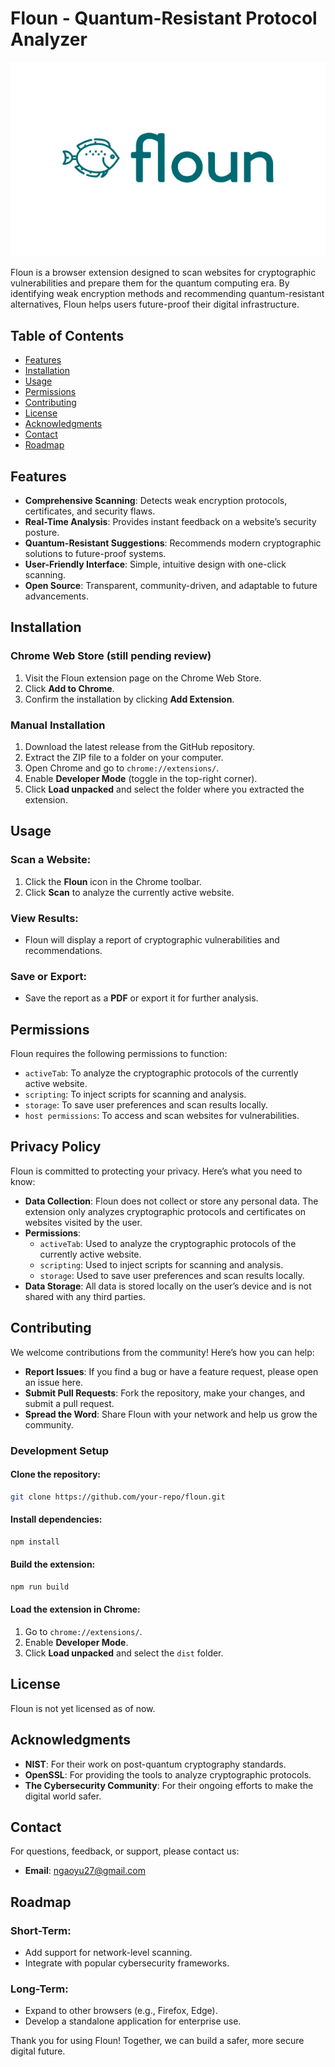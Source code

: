 # Floun - Quantum-Resistant Protocol Analyzer

![Floun Logo](floun/public/floun.png)

Floun is a browser extension designed to scan websites for cryptographic vulnerabilities and prepare them for the quantum computing era. By identifying weak encryption methods and recommending quantum-resistant alternatives, Floun helps users future-proof their digital infrastructure.

## Table of Contents
- [Features](#features)
- [Installation](#installation)
- [Usage](#usage)
- [Permissions](#permissions)
- [Contributing](#contributing)
- [License](#license)
- [Acknowledgments](#acknowledgments)
- [Contact](#contact)
- [Roadmap](#roadmap)

## Features
- **Comprehensive Scanning**: Detects weak encryption protocols, certificates, and security flaws.
- **Real-Time Analysis**: Provides instant feedback on a website’s security posture.
- **Quantum-Resistant Suggestions**: Recommends modern cryptographic solutions to future-proof systems.
- **User-Friendly Interface**: Simple, intuitive design with one-click scanning.
- **Open Source**: Transparent, community-driven, and adaptable to future advancements.

## Installation

### Chrome Web Store (still pending review)
1. Visit the Floun extension page on the Chrome Web Store.
2. Click **Add to Chrome**.
3. Confirm the installation by clicking **Add Extension**.

### Manual Installation
1. Download the latest release from the GitHub repository.
2. Extract the ZIP file to a folder on your computer.
3. Open Chrome and go to `chrome://extensions/`.
4. Enable **Developer Mode** (toggle in the top-right corner).
5. Click **Load unpacked** and select the folder where you extracted the extension.

## Usage

### Scan a Website:
1. Click the **Floun** icon in the Chrome toolbar.
2. Click **Scan** to analyze the currently active website.

### View Results:
- Floun will display a report of cryptographic vulnerabilities and recommendations.

### Save or Export:
- Save the report as a **PDF** or export it for further analysis.

## Permissions
Floun requires the following permissions to function:

- `activeTab`: To analyze the cryptographic protocols of the currently active website.
- `scripting`: To inject scripts for scanning and analysis.
- `storage`: To save user preferences and scan results locally.
- `host permissions`: To access and scan websites for vulnerabilities.

## Privacy Policy
Floun is committed to protecting your privacy. Here’s what you need to know:

- **Data Collection**: Floun does not collect or store any personal data. The extension only analyzes cryptographic protocols and certificates on websites visited by the user.
- **Permissions**:
  - `activeTab`: Used to analyze the cryptographic protocols of the currently active website.
  - `scripting`: Used to inject scripts for scanning and analysis.
  - `storage`: Used to save user preferences and scan results locally.
- **Data Storage**: All data is stored locally on the user’s device and is not shared with any third parties.


## Contributing
We welcome contributions from the community! Here’s how you can help:

- **Report Issues**: If you find a bug or have a feature request, please open an issue here.
- **Submit Pull Requests**: Fork the repository, make your changes, and submit a pull request.
- **Spread the Word**: Share Floun with your network and help us grow the community.

### Development Setup
#### Clone the repository:
```bash
git clone https://github.com/your-repo/floun.git
```
#### Install dependencies:
```bash
npm install
```
#### Build the extension:
```bash
npm run build
```
#### Load the extension in Chrome:
1. Go to `chrome://extensions/`.
2. Enable **Developer Mode**.
3. Click **Load unpacked** and select the `dist` folder.

## License
Floun is not yet licensed as of now.

## Acknowledgments
- **NIST**: For their work on post-quantum cryptography standards.
- **OpenSSL**: For providing the tools to analyze cryptographic protocols.
- **The Cybersecurity Community**: For their ongoing efforts to make the digital world safer.

## Contact
For questions, feedback, or support, please contact us:

- **Email**: [ngaoyu27@gmail.com](mailto:ngaoyu27@gmail.com)


## Roadmap

### Short-Term:
- Add support for network-level scanning.
- Integrate with popular cybersecurity frameworks.

### Long-Term:
- Expand to other browsers (e.g., Firefox, Edge).
- Develop a standalone application for enterprise use.

Thank you for using Floun! Together, we can build a safer, more secure digital future.
